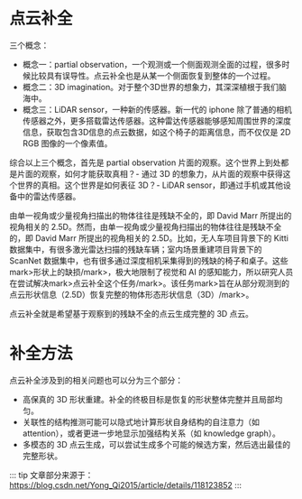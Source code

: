 # 点云补全

三个概念：

- 概念一：partial observation，一个观测或一个侧面观测全面的过程，很多时候比较具有误导性。点云补全也是从某一个侧面恢复到整体的一个过程。
- 概念二：3D imagination。对于整个3D世界的想象力，其深深植根于我们脑海中。
- 概念三：LiDAR sensor，一种新的传感器。新一代的 iphone 除了普通的相机传感器之外，更多搭载雷达传感器。这种雷达传感器能够感知周围世界的深度信息，获取包含3D信息的点云数据，如这个椅子的距离信息，而不仅仅是 2D RGB 图像的一个像素值。

综合以上三个概念，首先是 partial observation 片面的观察。这个世界上到处都是片面的观察，如何才能获取真相？- 通过 3D 的想象力，从片面的观察中获得这个世界的真相。这个世界是如何表征 3D？- LiDAR sensor，即通过手机或其他设备中的雷达传感器。



由单一视角或少量视角扫描出的物体往往是残缺不全的，即 David Marr 所提出的视角相关的 2.5D。然而，由单一视角或少量视角扫描出的物体往往是残缺不全的，即 David Marr 所提出的视角相关的 2.5D。比如，无人车项目背景下的 Kitti 数据集中，有很多激光雷达扫描的残缺车辆；室内场景重建项目背景下的 ScanNet 数据集中，也有很多通过深度相机采集得到的残缺的椅子和桌子。这些mark>形状上的缺损/mark>，极大地限制了视觉和 AI 的感知能力，所以研究人员在尝试解决mark>点云补全这个任务/mark>。该任务mark>旨在从部分观测到的点云形状信息（2.5D）恢复完整的物体形态形状信息（3D）/mark>。



点云补全就是希望基于观察到的残缺不全的点云生成完整的 3D 点云。



# 补全方法

点云补全涉及到的相关问题也可以分为三个部分：

- 高保真的 3D 形状重建。补全的终极目标是恢复的形状整体完整并且局部均匀。
- 关联性的结构推测可能可以隐式地计算形状自身结构的自注意力（如 attention），或者更进一步地显示加强结构关系（如 knowledge graph）。
- 多模态的 3D 点云生成，可以尝试生成多个可能的候选方案，然后选出最佳的完整形状。







::: tip
文章部分来源于：https://blog.csdn.net/Yong_Qi2015/article/details/118123852
:::

